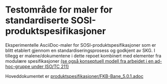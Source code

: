 # Testområde for maler for standardiserte SOSI-produktspesifikasjoner
Eksperimentelle AsciiDoc-maler for SOSI-produktspesifikasjoner som er blitt etablert gjennom en standardiseringsprosess og godkjent av SKG. I tillegg er malene/dokumentene i dette repoet kombinert med elementer fra modulære spesifikasjoner [(se også konseptuell modell fra arbeidet i en ad-hoc-gruppe under ISO/TC 211)](https://github.com/ISO-TC211/AutomatedDocumentation/blob/master/Conceptual%20model/Modified%20conceptual%20model%20with%20normative%20statements.png?raw=true)

Hoveddokumentet er [produktspesifikasjoner/FKB-Bane_5.0.1.adoc](https://github.com/kartverket/modspecFKBBane/blob/main/produktspesifikasjoner/FKB-Bane_5.0.1.adoc)
